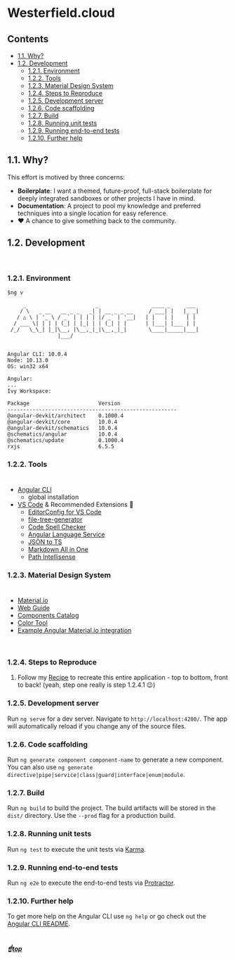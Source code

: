 <!-- omit in toc -->
# Westerfield.cloud

<!-- omit in toc -->
## Contents
- [1.1. Why?](#11-why)
- [1.2. Development](#12-development)
  - [1.2.1. Environment](#121-environment)
  - [1.2.2. Tools](#122-tools)
  - [1.2.3. Material Design System](#123-material-design-system)
  - [1.2.4. Steps to Reproduce](#124-steps-to-reproduce)
  - [1.2.5. Development server](#125-development-server)
  - [1.2.6. Code scaffolding](#126-code-scaffolding)
  - [1.2.7. Build](#127-build)
  - [1.2.8. Running unit tests](#128-running-unit-tests)
  - [1.2.9. Running end-to-end tests](#129-running-end-to-end-tests)
  - [1.2.10. Further help](#1210-further-help)

## 1.1. Why?
This effort is motived by three concerns:
  - **Boilerplate**: I want a themed, future-proof, full-stack boilerplate for deeply integrated sandboxes or other projects I have in mind.
  - **Documentation**: A project to pool my knowledge and preferred techniques into a single location for easy reference.
  - ❤️ A chance to give something back to the community.

## 1.2. Development
<br/>

### 1.2.1. Environment

```shell
$ng v

     _                      _                 ____ _     ___
    / \   _ __   __ _ _   _| | __ _ _ __     / ___| |   |_ _|
   / △ \ | '_ \ / _` | | | | |/ _` | '__|   | |   | |    | |
  / ___ \| | | | (_| | |_| | | (_| | |      | |___| |___ | |
 /_/   \_\_| |_|\__, |\__,_|_|\__,_|_|       \____|_____|___|
                |___/


Angular CLI: 10.0.4
Node: 10.13.0
OS: win32 x64

Angular:
...
Ivy Workspace:

Package                      Version
------------------------------------------------------
@angular-devkit/architect    0.1000.4
@angular-devkit/core         10.0.4
@angular-devkit/schematics   10.0.4
@schematics/angular          10.0.4
@schematics/update           0.1000.4
rxjs                         6.5.5
```

### 1.2.2. Tools
#
* [Angular CLI](https://cli.angular.io/)
  * global installation
* [VS Code](https://code.visualstudio.com/download) & Recommended Extensions 💯
  * [EditorConfig for VS Code](https://marketplace.visualstudio.com/items?itemName=EditorConfig.EditorConfig)
  * [file-tree-generator](https://marketplace.visualstudio.com/items?itemName=Shinotatwu-DS.file-tree-generator)
  * [Code Spell Checker](https://marketplace.visualstudio.com/items?itemName=streetsidesoftware.code-spell-checker)
  * [Angular Language Service](https://marketplace.visualstudio.com/items?itemName=Angular.ng-template)
  * [JSON to TS](https://marketplace.visualstudio.com/items?itemName=MariusAlchimavicius.json-to-ts)
  * [Markdown All in One](https://marketplace.visualstudio.com/items?itemName=yzhang.markdown-all-in-one)
  * [Path Intellisense]([https://link](https://marketplace.visualstudio.com/items?itemName=christian-kohler.path-intellisense))

### 1.2.3. Material Design System
#
* [Material.io](https://material.io)
* [Web Guide](https://material.io/develop/web)
* [Components Catalog](https://material-components.github.io/material-components-web-catalog/#/)
* [Color Tool](https://material.io/resources/color/#!/?view.left=0&view.right=0&primary.color=3F51B5&secondary.color=c1c1c1)
* [Example Angular Material.io integration](https://github.com/trimox/angular-mdc-web/tree/master/packages)
<br/>

### 1.2.4. Steps to Reproduce

1. Follow my [Recipe](./recipe.md) to recreate this entire application - top to bottom, front to back! (yeah, step one really is step 1.2.4.1 😉)

### 1.2.5. Development server

Run `ng serve` for a dev server. Navigate to `http://localhost:4200/`. The app will automatically reload if you change any of the source files.

### 1.2.6. Code scaffolding

Run `ng generate component component-name` to generate a new component. You can also use `ng generate directive|pipe|service|class|guard|interface|enum|module`.

### 1.2.7. Build

Run `ng build` to build the project. The build artifacts will be stored in the `dist/` directory. Use the `--prod` flag for a production build.

### 1.2.8. Running unit tests

Run `ng test` to execute the unit tests via [Karma](https://karma-runner.github.io).

### 1.2.9. Running end-to-end tests

Run `ng e2e` to execute the end-to-end tests via [Protractor](http://www.protractortest.org/).

### 1.2.10. Further help

To get more help on the Angular CLI use `ng help` or go check out the [Angular CLI README](https://github.com/angular/angular-cli/blob/master/README.md).

#
##### <!-- omit in toc --> ☝️[top](#westerfieldcloud)
<br/>
